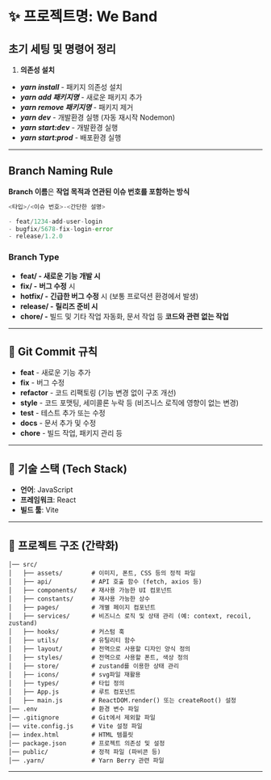 # ✨ 프로젝트명: We Band

## 초기 세팅 및 명령어 정리

1. **의존성 설치**

- **_yarn install_** - 패키지 의존성 설치
- **_yarn add 패키지명_** - 새로운 패키지 추가
- **_yarn remove 패키지명_** - 패키지 제거
- **_yarn dev_** - 개발환경 실행 (자동 재시작 Nodemon)
- **_yarn start:dev_** - 개발환경 실행
- **_yarn start:prod_** - 배포환경 실행

---

## Branch Naming Rule

**Branch 이름**은 **작업 목적과 연관된 이슈 번호를 포함하는 방식**

```php
<타입>/<이슈 번호>-<간단한 설명>

- feat/1234-add-user-login
- bugfix/5678-fix-login-error
- release/1.2.0
```

### Branch Type

- **feat/ - 새로운 기능 개발 시**
- **fix/ -** **버그 수정** 시
- **hotfix/ -** **긴급한 버그 수정** 시 (보통 프로덕션 환경에서 발생)
- **release/ -** **릴리즈 준비 시**
- **chore/ -** 빌드 및 기타 작업 자동화, 문서 작업 등 **코드와 관련 없는 작업**

---

## 📌 Git Commit 규칙

- **feat** - 새로운 기능 추가
- **fix** - 버그 수정
- **refactor** - 코드 리팩토링 (기능 변경 없이 구조 개선)
- **style** - 코드 포맷팅, 세미콜론 누락 등 (비즈니스 로직에 영향이 없는 변경)
- **test** - 테스트 추가 또는 수정
- **docs** - 문서 추가 및 수정
- **chore** - 빌드 작업, 패키지 관리 등

---

## 📌 기술 스택 (Tech Stack)

- **언어**: JavaScript
- **프레임워크**: React
- **빌드 툴**: Vite

---

## 📂 프로젝트 구조 (간략화)

```
│── src/
│   ├── assets/        # 이미지, 폰트, CSS 등의 정적 파일
│   ├── api/           # API 호출 함수 (fetch, axios 등)
│   ├── components/    # 재사용 가능한 UI 컴포넌트
│   ├── constants/     # 재사용 가능한 상수
│   ├── pages/         # 개별 페이지 컴포넌트
│   ├── services/      # 비즈니스 로직 및 상태 관리 (예: context, recoil, zustand)
│   ├── hooks/         # 커스텀 훅
│   ├── utils/         # 유틸리티 함수
│   ├── layout/        # 전역으로 사용할 디자인 양식 정의
│   ├── styles/        # 전역으로 사용할 폰트, 색상 정의
│   ├── store/         # zustand를 이용한 상태 관리
│   ├── icons/         # svg파일 재활용
│   ├── types/         # 타입 정의
│   ├── App.js         # 루트 컴포넌트
│   ├── main.js        # ReactDOM.render() 또는 createRoot() 설정
│── .env               # 환경 변수 파일
│── .gitignore         # Git에서 제외할 파일
│── vite.config.js     # Vite 설정 파일
│── index.html         # HTML 템플릿
│── package.json       # 프로젝트 의존성 및 설정
│── public/            # 정적 파일 (파비콘 등)
│── .yarn/             # Yarn Berry 관련 파일
```

---
